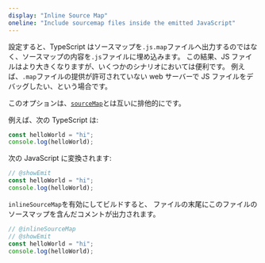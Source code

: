 ```yaml
---
display: "Inline Source Map"
oneline: "Include sourcemap files inside the emitted JavaScript"
---
```


設定すると、TypeScript はソースマップを`.js.map`ファイルへ出力するのではなく、ソースマップの内容を`.js`ファイルに埋め込みます。
この結果、JS ファイルはより大きくなりますが、いくつかのシナリオにおいては便利です。
例えば、`.map`ファイルの提供が許可されていない web サーバーで JS ファイルをデバッグしたい、という場合です。

このオプションは、[`sourceMap`](#sourceMap)とは互いに排他的にです。

例えば、次の TypeScript は:

```ts
const helloWorld = "hi";
console.log(helloWorld);
```

次の JavaScript に変換されます:

```ts twoslash
// @showEmit
const helloWorld = "hi";
console.log(helloWorld);
```

`inlineSourceMap`を有効にしてビルドすると、
ファイルの末尾にこのファイルのソースマップを含んだコメントが出力されます。

```ts twoslash
// @inlineSourceMap
// @showEmit
const helloWorld = "hi";
console.log(helloWorld);
```
